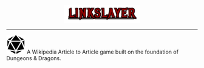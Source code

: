 <div align="center">
  <img src="public/linkslayer-logo.png" alt="Linkslayer Logo" width="200">
</div>

---

<img src="public/d20.png" alt="D20 Icon" width="50"> A Wikipedia Article to Article game built on the foundation of Dungeons & Dragons.

